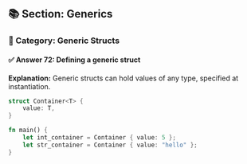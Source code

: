## 📚 Section: Generics  
### 🔹 Category: Generic Structs  
#### ✅ Answer 72: Defining a generic struct

**Explanation:**
Generic structs can hold values of any type, specified at instantiation.

```rust
struct Container<T> {
    value: T,
}

fn main() {
    let int_container = Container { value: 5 };
    let str_container = Container { value: "hello" };
}
```
